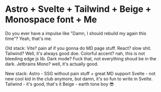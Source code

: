 # Astro + Svelte + Tailwind + Beige + Monospace font + Me
Do you ever have a impulse like "Damn, I should rebuild my again this time"? Yeah, that's me.

Old stack:
Vite? pain af if you gonna do MD page stuff.
React? slow shit.
Tailwind? Well, it's always good doe.
Colorful accent? nah, this is not bleeding edge js lib.
Dark mode? Fuck  that, not everything shoud be in the dark.
Jetbrains Mono? well, it's actually good.

New stack:
Astro - SSG without pain stuff + great MD support
Svelte - not new cool kid in the club anymore, but damn, it's so fun to write in Svelte.
Tailwind - it's good, that's it
Beige - earth tone boy 😎
